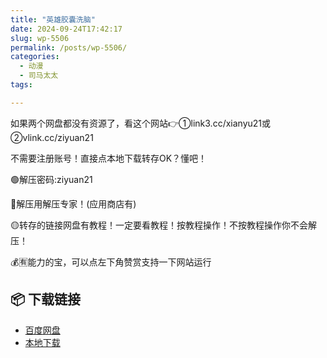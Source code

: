 ```yaml
---
title: "英雄胶囊洗脑"
date: 2024-09-24T17:42:17
slug: wp-5506
permalink: /posts/wp-5506/
categories:
  - 动漫
  - 司马太太
tags:

---
```


如果两个网盘都没有资源了，看这个网站👉①link3.cc/xianyu21或②vlink.cc/ziyuan21

不需要注册账号！直接点本地下载转存OK？懂吧！

🟢解压密码:ziyuan21

🔵解压用解压专家！(应用商店有)

🟡转存的链接网盘有教程！一定要看教程！按教程操作！不按教程操作你不会解压！

💰🈶能力的宝，可以点左下角赞赏支持一下网站运行

## 📦 下载链接
- [百度网盘](https://blziyuan21.com/pay-download/5506?key=97f406d377&down_id=0)
- [本地下载](https://blziyuan21.com/pay-download/5506?key=97f406d377&down_id=1)

